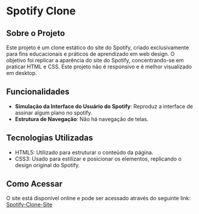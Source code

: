 # Spotify Clone

## Sobre o Projeto

Este projeto é um clone estático do site do Spotify, criado exclusivamente para fins educacionais e práticos de aprendizado em web design. O objetivo foi replicar a aparência do site do Spotify, concentrando-se em praticar HTML e CSS. Este projeto não é responsivo e é melhor visualizado em desktop.

## Funcionalidades

- **Simulação da Interface do Usuário do Spotify**: Reproduz a interface de assinar algum plano no spotify.
- **Estrutura de Navegação**: Não há navegação de telas.

## Tecnologias Utilizadas

- HTML5: Utilizado para estruturar o conteúdo da página.
- CSS3: Usado para estilizar e posicionar os elementos, replicando o design original do Spotify.

## Como Acessar

O site está disponível online e pode ser acessado através do seguinte link: [Spotify-Clone-Site](http://spotify-clone-samuelnzz1.vercel.app)
